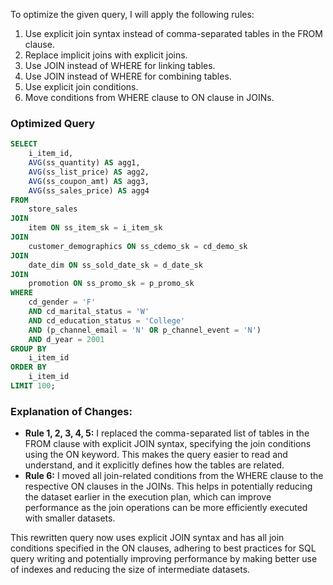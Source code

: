 To optimize the given query, I will apply the following rules:

1. Use explicit join syntax instead of comma-separated tables in the FROM clause.
2. Replace implicit joins with explicit joins.
3. Use JOIN instead of WHERE for linking tables.
4. Use JOIN instead of WHERE for combining tables.
5. Use explicit join conditions.
6. Move conditions from WHERE clause to ON clause in JOINs.

### Optimized Query

```sql
SELECT 
    i_item_id, 
    AVG(ss_quantity) AS agg1, 
    AVG(ss_list_price) AS agg2, 
    AVG(ss_coupon_amt) AS agg3, 
    AVG(ss_sales_price) AS agg4 
FROM 
    store_sales
JOIN 
    item ON ss_item_sk = i_item_sk
JOIN 
    customer_demographics ON ss_cdemo_sk = cd_demo_sk
JOIN 
    date_dim ON ss_sold_date_sk = d_date_sk
JOIN 
    promotion ON ss_promo_sk = p_promo_sk
WHERE 
    cd_gender = 'F' 
    AND cd_marital_status = 'W' 
    AND cd_education_status = 'College' 
    AND (p_channel_email = 'N' OR p_channel_event = 'N') 
    AND d_year = 2001 
GROUP BY 
    i_item_id 
ORDER BY 
    i_item_id 
LIMIT 100;
```

### Explanation of Changes:
- **Rule 1, 2, 3, 4, 5:** I replaced the comma-separated list of tables in the FROM clause with explicit JOIN syntax, specifying the join conditions using the ON keyword. This makes the query easier to read and understand, and it explicitly defines how the tables are related.
- **Rule 6:** I moved all join-related conditions from the WHERE clause to the respective ON clauses in the JOINs. This helps in potentially reducing the dataset earlier in the execution plan, which can improve performance as the join operations can be more efficiently executed with smaller datasets.

This rewritten query now uses explicit JOIN syntax and has all join conditions specified in the ON clauses, adhering to best practices for SQL query writing and potentially improving performance by making better use of indexes and reducing the size of intermediate datasets.